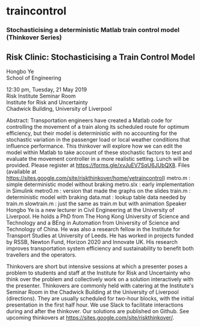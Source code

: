 # traincontrol
### Stochasticising a deterministic Matlab train control model (Thinkover Series)  
   
## Risk Clinic: Stochasticising a Train Control Model  
  
Hongbo Ye  
School of Engineering  
  
12:30 pm, Tuesday, 21 May 2019  
Risk Institute Seminar Room  
Institute for Risk and Uncertainty  
Chadwick Building, University of Liverpool  
  
Abstract: Transportation engineers have created a Matlab code for controlling the movement of a train along its scheduled route for optimum efficiency, but their model is deterministic with no accounting for the stochastic variation in the passenger load or local weather conditions that influence performance.  This thinkover will explore how we can edit the model within Matlab to take account of these stochastic factors to test and evaluate the movement controller in a more realistic setting.
Lunch will be provided.  Please register at https://forms.gle/xvJuEV7SqU6JUbQX8. 
Files (available at https://sites.google.com/site/riskthinkover/home/yetraincontrol) 
     metro.m : simple deterministic model without braking
     metro.slx : early implementation in Simulink 
     metro0.m : version that made the graphs on the slides
     train.m : deterministic model with braking
     data.mat : lookup table data needed by train.m
     slowtrain.m : just the same as train.m but with animation 
Speaker Hongbo Ye is a new lecturer in Civil Engineering at the University of Liverpool. He holds a PhD from The Hong Kong University of Science and Technology and a BEng in Automation from University of Science and Technology of China. He was also a research fellow in the Institute for Transport Studies at University of Leeds. He has worked in projects funded by RSSB, Newton Fund, Horizon 2020 and Innovate UK. His research improves transportation system efficiency and sustainability to benefit both travellers and the operators. 

Thinkovers are short but intensive sessions at which a presenter poses a problem to students and staff at the Institute for Risk and Uncertainty who think over the problem and collectively work on a solution interactively with the presenter.  Thinkovers are commonly held with catering at the Institute's Seminar Room in the Chadwick Building at the University of Liverpool (directions). They are usually scheduled for two-hour blocks, with the initial presentation in the first half hour.  We use Slack to facilitate interactions during and after the thinkover.  Our solutions are published on Github.  See upcoming thinkovers at https://sites.google.com/site/riskthinkover/.

